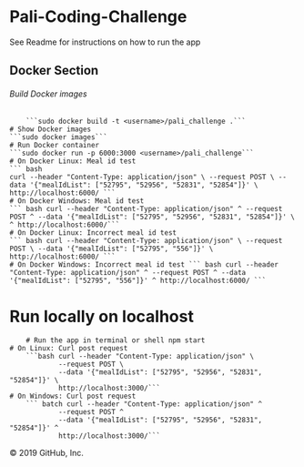 # Pali-Coding-Challenge
See Readme for instructions on how to run the app

## Docker Section 
###### Build Docker images 
		```sudo docker build -t <username>/pali_challenge .``` 
	# Show Docker images 
	```sudo docker images``` 
	# Run Docker container 
	```sudo docker run -p 6000:3000 <username>/pali_challenge``` 
	# On Docker Linux: Meal id test 
	``` bash 
	curl --header "Content-Type: application/json" \ --request POST \ --data '{"mealIdList": ["52795", "52956", "52831", "52854"]}' \ http://localhost:6000/ ``` 
	# On Docker Windows: Meal id test 
	``` bash curl --header "Content-Type: application/json" ^ --request POST ^ --data '{"mealIdList": ["52795", "52956", "52831", "52854"]}' \ ^ http://localhost:6000/```
	# On Docker Linux: Incorrect meal id test 
	``` bash curl --header "Content-Type: application/json" \ --request POST \ --data '{"mealIdList": ["52795", "556"]}' \ http://localhost:6000/ ``` 
	# On Docker Windows: Incorrect meal id test ``` bash curl --header "Content-Type: application/json" ^ --request POST ^ --data '{"mealIdList": ["52795", "556"]}' ^ http://localhost:6000/ ``` 
# Run locally on localhost 
        # Run the app in terminal or shell npm start 
	# On Linux: Curl post request 
		```bash curl --header "Content-Type: application/json" \ 
                --request POST \ 
                --data '{"mealIdList": ["52795", "52956", "52831", "52854"]}' \ 
                http://localhost:3000/``` 
	# On Windows: Curl post request 
		``` batch curl --header "Content-Type: application/json" ^ 
                --request POST ^ 
                --data '{"mealIdList": ["52795", "52956", "52831", "52854"]}' ^
                http://localhost:3000/```

© 2019 GitHub, Inc.

